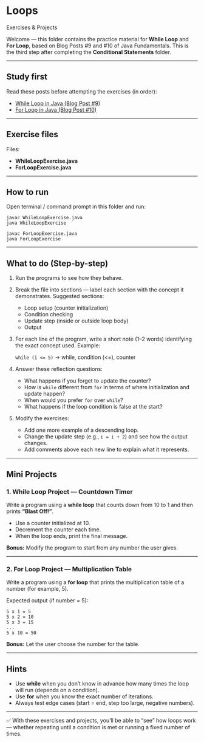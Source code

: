# Loops  
Exercises & Projects  

Welcome — this folder contains the practice material for **While Loop** and **For Loop**, based on Blog Posts #9 and #10 of Java Fundamentals. This is the third step after completing the **Conditional Statements** folder.  

---

## Study first  
Read these posts before attempting the exercises (in order):  

- [While Loop in Java (Blog Post #9)](https://hassan-codes.blogspot.com/2025/08/09-java-fundamentals-while-loop-in-java.html)  
- [For Loop in Java (Blog Post #10)](https://hassan-codes.blogspot.com/2025/08/10-java-fundamentals-for-loop-in-java.html)  

---

## Exercise files  
Files:  
- **WhileLoopExercise.java**  
- **ForLoopExercise.java**  

---

## How to run  
Open terminal / command prompt in this folder and run:  

    javac WhileLoopExercise.java
    java WhileLoopExercise

    javac ForLoopExercise.java
    java ForLoopExercise

---

## What to do (Step-by-step)  

1. Run the programs to see how they behave.  
2. Break the file into sections — label each section with the concept it demonstrates. Suggested sections:  
   - Loop setup (counter initialization)  
   - Condition checking  
   - Update step (inside or outside loop body)  
   - Output  
3. For each line of the program, write a short note (1–2 words) identifying the exact concept used. Example:  

   `while (i <= 5)` → while, condition (<=), counter  

4. Answer these reflection questions:  
   - What happens if you forget to update the counter?  
   - How is `while` different from `for` in terms of where initialization and update happen?  
   - When would you prefer `for` over `while`?  
   - What happens if the loop condition is false at the start?  

5. Modify the exercises:  
   - Add one more example of a descending loop.  
   - Change the update step (e.g., `i = i + 2`) and see how the output changes.  
   - Add comments above each new line to explain what it represents.  

---

## Mini Projects  

### 1. While Loop Project — Countdown Timer  
Write a program using a **while loop** that counts down from 10 to 1 and then prints **“Blast Off!”**.  

- Use a counter initialized at 10.  
- Decrement the counter each time.  
- When the loop ends, print the final message.  

**Bonus:** Modify the program to start from any number the user gives.  

---

### 2. For Loop Project — Multiplication Table  
Write a program using a **for loop** that prints the multiplication table of a number (for example, 5).  

Expected output (if number = 5):  

    5 x 1 = 5  
    5 x 2 = 10  
    5 x 3 = 15  
    ...  
    5 x 10 = 50  

**Bonus:** Let the user choose the number for the table.  

---

## Hints  
- Use **while** when you don’t know in advance how many times the loop will run (depends on a condition).  
- Use **for** when you know the exact number of iterations.  
- Always test edge cases (start = end, step too large, negative numbers).  

---

✅ With these exercises and projects, you’ll be able to “see” how loops work — whether repeating until a condition is met or running a fixed number of times.  
